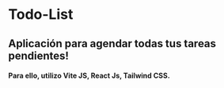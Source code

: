 # Todo-List

## Aplicación para agendar todas tus tareas pendientes!

#### Para ello, utilizo Vite JS, React Js, Tailwind CSS.
